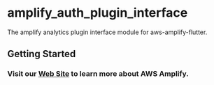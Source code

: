 # amplify_auth_plugin_interface

The amplify analytics plugin interface module for aws-amplify-flutter.

## Getting Started

### Visit our [Web Site](https://docs.amplify.aws/) to learn more about AWS Amplify.


